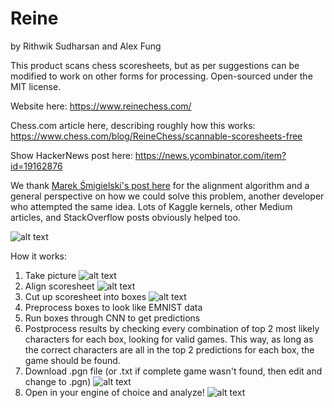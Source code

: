# Reine
by Rithwik Sudharsan and Alex Fung

This product scans chess scoresheets, but as per suggestions can be modified to work on other forms for processing. Open-sourced under the MIT license.

Website here: https://www.reinechess.com/

Chess.com article here, describing roughly how this works: https://www.chess.com/blog/ReineChess/scannable-scoresheets-free

Show HackerNews post here: https://news.ycombinator.com/item?id=19162876

We thank [Marek Śmigielski's post here](https://medium.com/@mareksmigielski/from-chess-score-sheet-to-icr-with-opencv-and-image-recognition-f7bed2cc3de4) for the alignment algorithm and a general perspective on how we could solve this problem, another developer who attempted the same idea. Lots of Kaggle kernels, other Medium articles, and StackOverflow posts obviously helped too.

![alt text](https://images.chesscomfiles.com/uploads/v1/blog/354692.06eee19c.630x354o.f755445341aa@2x.png)

How it works:
1. Take picture
![alt text](https://images.chesscomfiles.com/uploads/v1/images_users/tiny_mce/ReineChess/phpYAXkpl.jpeg)
2. Align scoresheet
![alt text](https://images.chesscomfiles.com/uploads/v1/images_users/tiny_mce/ReineChess/phpaNPWKy.png)
3. Cut up scoresheet into boxes
![alt text](https://images.chesscomfiles.com/uploads/v1/images_users/tiny_mce/ReineChess/php3hSQwk.png)
4. Preprocess boxes to look like EMNIST data
5. Run boxes through CNN to get predictions
6. Postprocess results by checking every combination of top 2 most likely characters for each box, looking for valid games.      This way, as long as the correct characters are all in the top 2 predictions for each box, the game should be found.
7. Download .pgn file (or .txt if complete game wasn't found, then edit and change to .pgn)
![alt text](https://images.chesscomfiles.com/uploads/v1/images_users/tiny_mce/ReineChess/phpbCvFaT.png)
8. Open in your engine of choice and analyze!
![alt text](https://images.chesscomfiles.com/uploads/v1/images_users/tiny_mce/ReineChess/php0jChmT.png)
